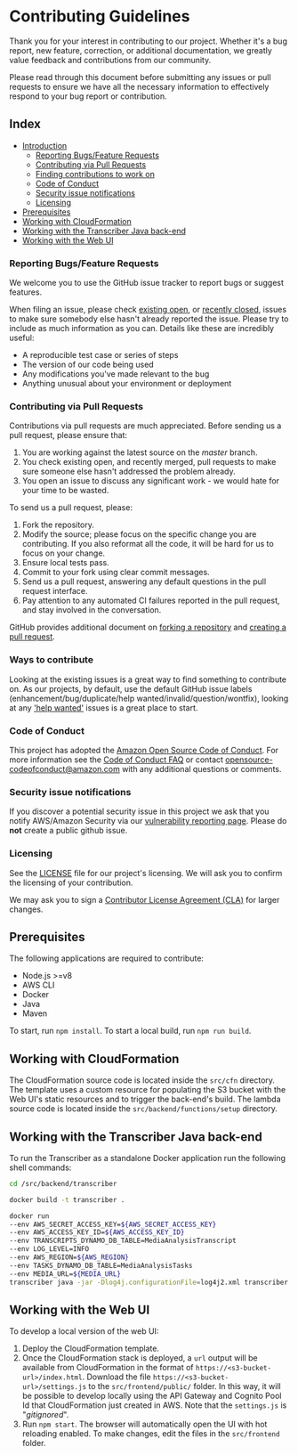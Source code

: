 # Contributing Guidelines

Thank you for your interest in contributing to our project. Whether it's a bug report, new feature, correction, or additional
documentation, we greatly value feedback and contributions from our community.

Please read through this document before submitting any issues or pull requests to ensure we have all the necessary
information to effectively respond to your bug report or contribution.

## Index

* [Introduction](#introduction)
  * [Reporting Bugs/Feature Requests](#reporting-bugsfeature-requests)
  * [Contributing via Pull Requests](#contributing-via-pull-requests)
  * [Finding contributions to work on](#finding-contributions-to-work-on)
  * [Code of Conduct](#code-of-conduct)
  * [Security issue notifications](#security-issue-notifications)
  * [Licensing](#licensing)
* [Prerequisites](#prerequisites)
* [Working with CloudFormation](#working-with-cloudformation)
* [Working with the Transcriber Java back-end](#working-with-the-transcriber-java-back-end)
* [Working with the Web UI](#working-with-the-web-ui)

### Reporting Bugs/Feature Requests

We welcome you to use the GitHub issue tracker to report bugs or suggest features.

When filing an issue, please check [existing open](https://github.com/aws-samples/amazon-transcribe-news-media-analysis/issues), or [recently closed](https://github.com/aws-samples/amazon-transcribe-news-media-analysis/issues?utf8=%E2%9C%93&q=is%3Aissue%20is%3Aclosed%20), issues to make sure somebody else hasn't already
reported the issue. Please try to include as much information as you can. Details like these are incredibly useful:

* A reproducible test case or series of steps
* The version of our code being used
* Any modifications you've made relevant to the bug
* Anything unusual about your environment or deployment


### Contributing via Pull Requests
Contributions via pull requests are much appreciated. Before sending us a pull request, please ensure that:

1. You are working against the latest source on the *master* branch.
2. You check existing open, and recently merged, pull requests to make sure someone else hasn't addressed the problem already.
3. You open an issue to discuss any significant work - we would hate for your time to be wasted.

To send us a pull request, please:

1. Fork the repository.
2. Modify the source; please focus on the specific change you are contributing. If you also reformat all the code, it will be hard for us to focus on your change.
3. Ensure local tests pass.
4. Commit to your fork using clear commit messages.
5. Send us a pull request, answering any default questions in the pull request interface.
6. Pay attention to any automated CI failures reported in the pull request, and stay involved in the conversation.

GitHub provides additional document on [forking a repository](https://help.github.com/articles/fork-a-repo/) and
[creating a pull request](https://help.github.com/articles/creating-a-pull-request/).


### Ways to contribute
Looking at the existing issues is a great way to find something to contribute on. As our projects, by default, use the default GitHub issue labels (enhancement/bug/duplicate/help wanted/invalid/question/wontfix), looking at any ['help wanted'](https://github.com/aws-samples/amazon-transcribe-news-media-analysis/labels/help%20wanted) issues is a great place to start.


### Code of Conduct
This project has adopted the [Amazon Open Source Code of Conduct](https://aws.github.io/code-of-conduct).
For more information see the [Code of Conduct FAQ](https://aws.github.io/code-of-conduct-faq) or contact
opensource-codeofconduct@amazon.com with any additional questions or comments.


### Security issue notifications
If you discover a potential security issue in this project we ask that you notify AWS/Amazon Security via our [vulnerability reporting page](http://aws.amazon.com/security/vulnerability-reporting/). Please do **not** create a public github issue.


### Licensing

See the [LICENSE](https://github.com/aws-samples/amazon-transcribe-news-media-analysis/blob/master/LICENSE) file for our project's licensing. We will ask you to confirm the licensing of your contribution.

We may ask you to sign a [Contributor License Agreement (CLA)](http://en.wikipedia.org/wiki/Contributor_License_Agreement) for larger changes.

## Prerequisites

The following applications are required to contribute:

* Node.js >=v8
* AWS CLI
* Docker
* Java
* Maven

To start, run `npm install`. To start a local build, run `npm run build`.

## Working with CloudFormation

The CloudFormation source code is located inside the `src/cfn` directory. The template uses a custom resource for populating the S3 bucket with the Web UI's static resources and to trigger the back-end's build. The lambda source code is located inside the `src/backend/functions/setup` directory.

## Working with the Transcriber Java back-end

To run the Transcriber as a standalone Docker application run the following shell commands:

```bash
cd /src/backend/transcriber

docker build -t transcriber .

docker run
--env AWS_SECRET_ACCESS_KEY=${AWS_SECRET_ACCESS_KEY}
--env AWS_ACCESS_KEY_ID=${AWS_ACCESS_KEY_ID}
--env TRANSCRIPTS_DYNAMO_DB_TABLE=MediaAnalysisTranscript
--env LOG_LEVEL=INFO
--env AWS_REGION=${AWS_REGION}
--env TASKS_DYNAMO_DB_TABLE=MediaAnalysisTasks
--env MEDIA_URL=${MEDIA_URL}
transcriber java -jar -Dlog4j.configurationFile=log4j2.xml transcriber.jar
```

## Working with the Web UI

To develop a local version of the web UI:
1. Deploy the CloudFormation template.
2. Once the CloudFormation stack is deployed, a `url` output will be available from CloudFormation in the format of `https://<s3-bucket-url>/index.html`. Download the file `https://<s3-bucket-url>/settings.js` to the `src/frontend/public/` folder. In this way, it will be possible to develop locally using the API Gateway and Cognito Pool Id that CloudFormation just created in AWS. Note that the `settings.js` is "*gitignored*".
3. Run `npm start`. The browser will automatically open the UI with hot reloading enabled.
To make changes, edit the files in the `src/frontend` folder. 

